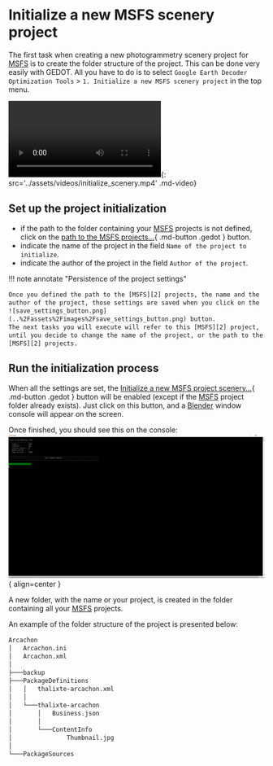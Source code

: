 # Initialize a new MSFS scenery project

The first task when creating a new photogrammetry scenery project for [MSFS][2] is to create the folder structure of the project.
This can be done very easily with GEDOT.
All you have to do is to select `Google Earth Decoder Optimization Tools` > `1. Initialize a new MSFS scenery project` in the top menu.

![type:video](video.mp4){: src='../assets/videos/initialize_scenery.mp4' .md-video}

## Set up the project initialization

* if the path to the folder containing your [MSFS][2] projects is not defined, click on the [path to the MSFS projects...](javascript:void(0)){ .md-button .gedot } button.
* indicate the name of the project in the field `Name of the project to initialize`.
* indicate the author of the project in the field `Author of the project`.

!!! note annotate "Persistence of the project settings"

    Once you defined the path to the [MSFS][2] projects, the name and the author of the project, those settings are saved when you click on the ![save_settings_button.png](..%2Fassets%2Fimages%2Fsave_settings_button.png) button. 
    The next tasks you will execute will refer to this [MSFS][2] project, until you decide to change the name of the project, or the path to the [MSFS][2] projects.

## Run the initialization process

When all the settings are set, the [Initialize a new MSFS project scenery...](javascript:void(0)){ .md-button .gedot } button will be enabled (except if the [MSFS][2] project folder already exists).
Just click on this button, and a [Blender][1] window console will appear on the screen.

Once finished, you should see this on the console:   
![Image title](../assets/images/initialize_scenery.png){ align=center }   


A new folder, with the name or your project, is created in the folder containing all your [MSFS][2] projects.    

An example of the folder structure of the project is presented below:   
```
Arcachon
│   Arcachon.ini
│   Arcachon.xml
│
├───backup
├───PackageDefinitions
│   │   thalixte-arcachon.xml
│   │
│   └───thalixte-arcachon
│       │   Business.json
│       │
│       └───ContentInfo
│               Thumbnail.jpg
│
└───PackageSources
```

[1]:https://www.[Blender][1].org/
[2]:https://www.flightsimulator.com/